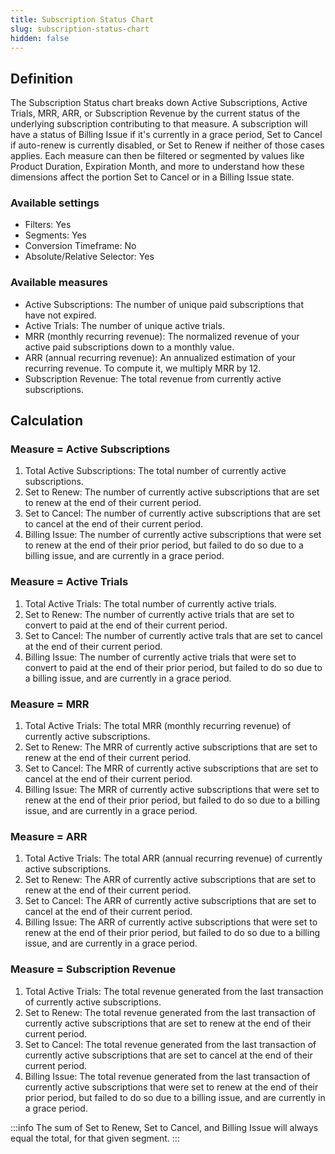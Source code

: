 ```yaml
---
title: Subscription Status Chart
slug: subscription-status-chart
hidden: false
---
```


## Definition

The Subscription Status chart breaks down Active Subscriptions, Active Trials, MRR, ARR, or Subscription Revenue by the current status of the underlying subscription contributing to that measure. A subscription will have a status of Billing Issue if it's currently in a grace period, Set to Cancel if auto-renew is currently disabled, or Set to Renew if neither of those cases applies. Each measure can then be filtered or segmented by values like Product Duration, Expiration Month, and more to understand how these dimensions affect the portion Set to Cancel or in a Billing Issue state.

### Available settings

- Filters: Yes
- Segments: Yes
- Conversion Timeframe: No
- Absolute/Relative Selector: Yes

### Available measures

- Active Subscriptions: The number of unique paid subscriptions that have not expired.
- Active Trials: The number of unique active trials.
- MRR (monthly recurring revenue): The normalized revenue of your active paid subscriptions down to a monthly value.
- ARR (annual recurring revenue): An annualized estimation of your recurring revenue. To compute it, we multiply MRR by 12.
- Subscription Revenue: The total revenue from currently active subscriptions.


## Calculation

### Measure = Active Subscriptions ###
1. Total Active Subscriptions: The total number of currently active subscriptions.
2. Set to Renew: The number of currently active subscriptions that are set to renew at the end of their current period.
3. Set to Cancel: The number of currently active subscriptions that are set to cancel at the end of their current period.
4. Billing Issue: The number of currently active subscriptions that were set to renew at the end of their prior period, but failed to do so due to a billing issue, and are currently in a grace period.

### Measure = Active Trials ###
1. Total Active Trials: The total number of currently active trials.
2. Set to Renew: The number of currently active trials that are set to convert to paid at the end of their current period.
3. Set to Cancel: The number of currently active trals that are set to cancel at the end of their current period.
4. Billing Issue: The number of currently active trials that were set to convert to paid at the end of their prior period, but failed to do so due to a billing issue, and are currently in a grace period.

### Measure = MRR ###
1. Total Active Trials: The total MRR (monthly recurring revenue) of currently active subscriptions.
2. Set to Renew: The MRR of currently active subscriptions that are set to renew at the end of their current period.
3. Set to Cancel: The MRR of currently active subscriptions that are set to cancel at the end of their current period.
4. Billing Issue: The MRR of currently active subscriptions that were set to renew at the end of their prior period, but failed to do so due to a billing issue, and are currently in a grace period.

### Measure = ARR ###
1. Total Active Trials: The total ARR (annual recurring revenue) of currently active subscriptions.
2. Set to Renew: The ARR of currently active subscriptions that are set to renew at the end of their current period.
3. Set to Cancel: The ARR of currently active subscriptions that are set to cancel at the end of their current period.
4. Billing Issue: The ARR of currently active subscriptions that were set to renew at the end of their prior period, but failed to do so due to a billing issue, and are currently in a grace period.

### Measure = Subscription Revenue ###
1. Total Active Trials: The total revenue generated from the last transaction of currently active subscriptions.
2. Set to Renew: The total revenue generated from the last transaction of currently active subscriptions that are set to renew at the end of their current period.
3. Set to Cancel: The total revenue generated from the last transaction of currently active subscriptions that are set to cancel at the end of their current period.
4. Billing Issue: The total revenue generated from the last transaction of currently active subscriptions that were set to renew at the end of their prior period, but failed to do so due to a billing issue, and are currently in a grace period.


:::info
The sum of Set to Renew, Set to Cancel, and Billing Issue will always equal the total, for that given segment.
:::


